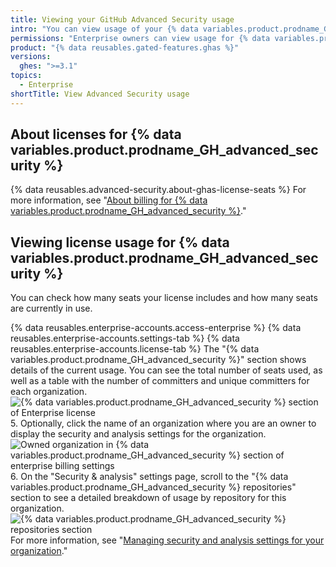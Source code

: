 ```yaml
---
title: Viewing your GitHub Advanced Security usage
intro: "You can view usage of your {% data variables.product.prodname_GH_advanced_security %} license."
permissions: "Enterprise owners can view usage for {% data variables.product.prodname_GH_advanced_security %}."
product: "{% data reusables.gated-features.ghas %}"
versions:
  ghes: ">=3.1"
topics:
  - Enterprise
shortTitle: View Advanced Security usage
---
```


## About licenses for {% data variables.product.prodname_GH_advanced_security %}

{% data reusables.advanced-security.about-ghas-license-seats %} For more information, see "[About billing for {% data variables.product.prodname_GH_advanced_security %}](/billing/managing-billing-for-github-advanced-security/about-billing-for-github-advanced-security)."

## Viewing license usage for {% data variables.product.prodname_GH_advanced_security %}

You can check how many seats your license includes and how many seats are currently in use.

{% data reusables.enterprise-accounts.access-enterprise %}
{% data reusables.enterprise-accounts.settings-tab %}
{% data reusables.enterprise-accounts.license-tab %}
The "{% data variables.product.prodname_GH_advanced_security %}" section shows details of the current usage. You can see the total number of seats used, as well as a table with the number of committers and unique committers for each organization.
![{% data variables.product.prodname_GH_advanced_security %} section of Enterprise license](/assets/images/help/billing/ghas-orgs-list-enterprise-ghes.png) 5. Optionally, click the name of an organization where you are an owner to display the security and analysis settings for the organization.
![Owned organization in {% data variables.product.prodname_GH_advanced_security %} section of enterprise billing settings](/assets/images/help/billing/ghas-orgs-list-enterprise-click-org.png) 6. On the "Security & analysis" settings page, scroll to the "{% data variables.product.prodname_GH_advanced_security %} repositories" section to see a detailed breakdown of usage by repository for this organization.
![{% data variables.product.prodname_GH_advanced_security %} repositories section](/assets/images/help/enterprises/settings-security-analysis-ghas-repos-list.png)
For more information, see "[Managing security and analysis settings for your organization](/organizations/keeping-your-organization-secure/managing-security-and-analysis-settings-for-your-organization)."
